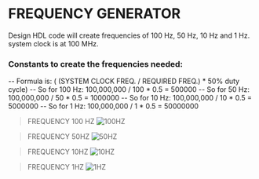 # FREQUENCY GENERATOR  <br>  
Design HDL code will create frequencies of 100 Hz, 50 Hz, 10 Hz and  1 Hz.<br>
system clock is at 100 MHz.

###  Constants to create the frequencies needed:
  -- Formula is: ( (SYSTEM CLOCK FREQ. / REQUIRED FREQ.) * 50% duty cycle)
  -- So for 100 Hz: 100,000,000 / 100 * 0.5 = 500000
  -- So for 50  Hz: 100,000,000 / 50  * 0.5 = 1000000
  -- So for 10  Hz: 100,000,000 / 10  * 0.5 = 5000000
  -- So for 1   Hz: 100,000,000 / 1   * 0.5 = 50000000




>FREQUENCY 100 HZ
![100HZ](https://github.com/Joyal-babu/FPGA_VERILOG_VHDL/assets/123290522/407f0c12-957b-4fc5-9cc3-73319f626c7f)

>FREQUENCY 50HZ
![50HZ](https://github.com/Joyal-babu/FPGA_VERILOG_VHDL/assets/123290522/62178d88-6e7e-4792-ba60-dbdaafbf8229)

>FREQUENCY 10HZ
![10HZ](https://github.com/Joyal-babu/FPGA_VERILOG_VHDL/assets/123290522/f6f02b14-0a7c-4693-97d0-36cc3915a3c0)

>FREQUENCY 1HZ
![1HZ](https://github.com/Joyal-babu/FPGA_VERILOG_VHDL/assets/123290522/2db39e0c-9af6-47fa-ad86-c48eba626a3a)
